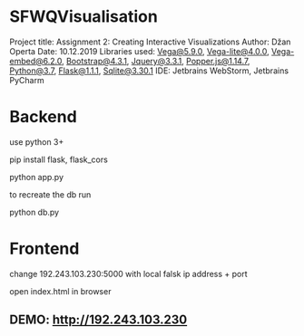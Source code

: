 # SFWQVisualisation
Project title: Assignment 2: Creating Interactive Visualizations
Author: Džan Operta
Date: 10.12.2019
Libraries used: Vega@5.9.0, Vega-lite@4.0.0, Vega-embed@6.2.0, Bootstrap@4.3.1, Jquery@3.3.1, Popper.js@1.14.7, Python@3.7, Flask@1.1.1, Sqlite@3.30.1
IDE: Jetbrains WebStorm, Jetbrains PyCharm


# Backend

use python 3+

pip install flask, flask_cors 

python app.py

to recreate the db run

python db.py

# Frontend
change 192.243.103.230:5000 with local falsk ip address + port

open index.html in browser

## DEMO: http://192.243.103.230
